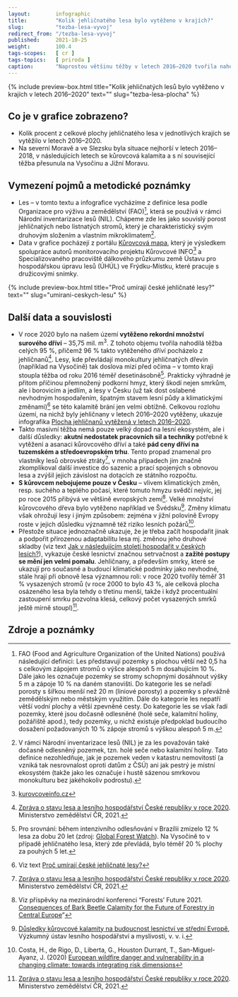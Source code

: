 ```yaml
---
layout:        infographic
title:         "Kolik jehličnatého lesa bylo vytěženo v krajích?"
slug:          "tezba-lesa-vyvoj"
redirect_from: "/tezba-lesa-vyvoj"
published:     2021-10-25
weight:        100.4
tags-scopes:   [ cr ]
tags-topics:   [ priroda ]
caption:       "Naprostou většinu těžby v letech 2016–2020 tvořila nahodilá těžba, která je převážně spojena s kůrovcovou kalamitou. Těžil se hlavně smrk a nejvíce postižen byl Kraj Vysočina a také Olomoucký a Moravskoslezský kraj."
---
```


{% include preview-box.html
    title="Kolik jehličnatých lesů bylo vytěženo v krajích v letech 2016–2020"
    text=""
    slug="tezba-lesa-plocha"
%}

## Co je v grafice zobrazeno?

- Kolik procent z celkové plochy jehličnatého lesa v jednotlivých krajích se vytěžilo v letech 2016–2020. 
- Na severní Moravě a ve Slezsku byla situace nejhorší v letech 2016–2018, v následujících letech se kůrovcová kalamita a s ní související těžba přesunula na Vysočinu a Jižní Moravu. 

## Vymezení pojmů a metodické poznámky

- Les – v tomto textu a infografice vycházíme z definice lesa podle Organizace pro výživu a zemědělství (FAO)[^10], která se používá v rámci Národní inventarizace lesů (NIL). Chápeme zde les jako souvislý porost jehličnatých nebo listnatých stromů, který je charakteristický svým druhovým složením a vlastním mikroklimatem[^11].
- Data v grafice pocházejí z portálu [Kůrovcová mapa](https://www.kurovcovamapa.cz/), který je výsledkem spolupráce autorů monitorovacího projektu Kůrovcové INFO[^12] a Specializovaného pracoviště dálkového průzkumu země Ústavu pro hospodářskou úpravu lesů (ÚHÚL) ve Frýdku-Místku, které pracuje s družicovými snímky.

{% include preview-box.html
    title="Proč umírají české jehličnaté lesy?"
    text=""
    slug="umirani-ceskych-lesu"
%}

## Další data a souvislosti

- V roce 2020 bylo na našem území **vytěženo rekordní množství surového dříví** – 35,75 mil. m<sup>3</sup>. Z tohoto objemu tvořila nahodilá těžba celých 95 %, přičemž 96 % takto vytěženého dříví pocházelo z jehličnanů[^1]. Lesy, kde převládají monokultury jehličnatých dřevin (například na Vysočině) tak doslova mizí před očima – v tomto kraji stoupla těžba od roku 2016 téměř desetinásobně[^2]. Prakticky výhradně je přitom příčinou přemnožený podkorní hmyz, který škodí nejen smrkům, ale i borovicím a jedlím, a lesy v Česku (už tak dost oslabené nevhodným hospodařením, špatným stavem lesní půdy a klimatickými změnami)[^3] se této kalamitě brání jen velmi obtížně. Celkovou rozlohu území, na nichž byly jehličnany v letech 2016–2020 vytěženy, ukazuje infografika [Plocha jehličnanů vytěžená v letech 2016–2020](/infografiky/tezba-lesa-plocha).
- Takto masivní těžba nemá pouze velký dopad na lesní ekosystém, ale i další důsledky: **akutní nedostatek pracovních sil a techniky** potřebné k vytěžení a asanaci kůrovcového dříví a také **pád ceny dříví na tuzemském a středoevropském trhu**. Tento propad znamenal pro vlastníky lesů obrovské ztráty[^1], v mnoha případech jim značně zkomplikoval další investice do sazenic a prací spojených s obnovou lesa a zvýšil jejich závislost na dotacích ze státního rozpočtu.
- **S kůrovcem nebojujeme pouze v Česku** – vlivem klimatických změn, resp. suchého a teplého počasí, které tomuto hmyzu svědčí nejvíc, jej po roce 2015 přibývá ve většině evropských zemí[^4]. Velké množství kůrovcového dřeva bylo vytěženo například ve Švédsku[^5]. Změny klimatu však ohrožují lesy i jiným způsobem: zejména v jižní polovině Evropy roste v jejich důsledku významně též riziko lesních požárů[^6].  
- Přestože situace jednoznačně ukazuje, že je třeba začít hospodařit jinak a podpořit přirozenou adaptabilitu lesa mj. změnou jeho druhové skladby (viz text [Jak v následujícím století hospodařit v českých lesích?](/explainery/hospodareni-lesy)), vykazuje české lesnictví značnou setrvačnost a **zažité postupy se mění jen velmi pomalu**. Jehličnany, a především smrky, které se ukazují pro současné a budoucí klimatické podmínky jako nevhodné, stále hrají při obnově lesa významnou roli: v roce 2020 tvořily téměř 31 % vysazených stromů (v roce 2000 to bylo 43 %, ale celková plocha osázeného lesa byla tehdy o třetinu menší, takže i když procentuální zastoupení smrku pozvolna klesá, celkový počet vysazených smrků ještě mírně stoupl)[^1].

## Zdroje a poznámky

[^1]: [Zpráva o stavu lesa a lesního hospodářství České republiky v roce 2020](https://eagri.cz/public/web/file/688968/Zprava_o_stavu_lesa_2020_web.pdf). Ministerstvo zemědělství ČR, 2021.

[^2]: Pro srovnání: během intenzivního odlesňování v Brazílii zmizelo 12 % lesa za dobu 20 let (zdroj: [Global Forest Watch](https://www.globalforestwatch.org/dashboards/country/BRA)). Na Vysočině to v případě jehličnatého lesa, který zde převládá, bylo téměř 20 % plochy za pouhých 5 let.

[^3]: Viz text [Proč umírají české jehličnaté lesy?](/explainery/umirani-ceskych-lesu)

[^4]: Viz příspěvky na mezinárodní konferenci “Forests’ Future 2021. [Consequences of Bark Beetle Calamity for the Future of Forestry in Central Europe](https://www.vulhm.cz/en/list-of-presentations/ )”

[^5]: [Důsledky kůrovcové kalamity na budoucnost lesnictví ve střední Evropě](https://www.vulhm.cz/dusledky-kurovcove-kalamity-na-budoucnost-lesnictvi-ve-stredni-evrope/), Výzkumný ústav lesního hospodářství a myslivosti, v. v. i.  

[^6]: Costa, H., de Rigo, D., Liberta, G., Houston Durrant, T., San-Miguel-Ayanz, J. (2020) [European wildfire danger and vulnerability in a changing climate: towards integrating risk dimensions](https://publications.jrc.ec.europa.eu/repository/handle/JRC119980)

[^10]: FAO (Food and Agriculture Organization of the United Nations) používá následující definici: Les představují pozemky s plochou větší než 0,5 ha s celkovým zápojem stromů o výšce alespoň 5 m dosahujícím 10 %. Dále jako les označuje pozemky se stromy schopnými dosáhnout výšky 5 m a zápoje 10 % na daném stanovišti. Do kategorie les se neřadí porosty s šířkou menší než 20 m (liniové porosty) a pozemky s převážně zemědělským nebo městským využitím. Dále do kategorie les nepatří větší vodní plochy a větší zpevněné cesty. Do kategorie les se však řadí pozemky, které jsou dočasně odlesněné (holé seče, kalamitní holiny, požářiště apod.), tedy pozemky, u nichž existuje předpoklad budoucího dosažení požadovaných 10 % zápoje stromů s výškou alespoň 5 m.

[^11]: V rámci Národní inventarizace lesů (NIL) je za les považován také dočasně odlesněný pozemek, tzn. holé seče nebo kalamitní holiny. Tato definice nezohledňuje, jak je pozemek veden v katastru nemovitostí (a vzniká tak nesrovnalost oproti datům z ČSÚ) ani jak pestrý je místní ekosystém (takže jako les označuje i hustě sázenou smrkovou monokulturu bez jakéhokoliv podrostu).

[^12]: [kurovcoveinfo.cz](https://www.kurovcoveinfo.cz)
